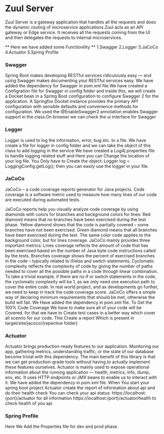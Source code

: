 # **Zuul Server**

Zuul Server is a gateway application that handles all the requests and does the dynamic routing of microservice applications.Zuul acts as an API gateway or Edge service. It receives all the requests coming from the UI and then delegates the requests to internal microservices.

** Here we have added some Functionility **
1.Swagger
2.Logger
3.JaCoCo
4.Actuator
5.Spring Profile

### **Swagger**
Spring Boot makes developing RESTful services ridiculously easy — and using Swagger makes documenting your RESTful services easy.
We have added the dependency for Swagger in pom.xml file.We have created a Configration file for Swagger in config folder and inside this, we will create a Docket bean in a Spring Boot configuration to configure Swagger 2 for the application. A Springfox Docket instance provides the primary API configuration with sensible defaults and convenience methods for configuration.
We used the @EnableSwagger2 annotation enables Swagger support in the class.On browser we can check the ui interface for Swagger

### **Logger**
Logger is used to log the information, error, bug etc. to a file.
We have create a file for logger in config folder and we can take the object of this class to add logging in the service.We have created a Log4j properties file to handle logging related stuff and Here you can Change the location of your log file.
You Only have to Create the object:
Logger log = LoggingConfig.getLog();
then you can easily use the logger in your file.

### **JaCoCo**
JaCoCo – a code coverage reports generator for Java projects.
Code coverage is a software metric used to measure how many lines of our code are executed during automated tests.

JaCoCo reports help you visually analyze code coverage by using diamonds with colors for branches and background colors for lines:
    Red diamond means that no branches have been exercised during the test phase.
    Yellow diamond shows that the code is partially covered – some branches have not been exercised.
    Green diamond means that all branches have been exercised during the test.
The same color code applies to the background color, but for lines coverage.
JaCoCo mainly provides three important metrics:
    Lines coverage reflects the amount of code that has been exercised based on the number of Java byte code instructions called by the tests.
    Branches coverage shows the percent of exercised branches in the code – typically related to if/else and switch statements.
    Cyclomatic complexity reflects the complexity of code by giving the number of paths needed to cover all the possible paths in a code through linear combination.
To take a trivial example, if there are no if or switch statements in the code, the cyclomatic complexity will be 1, as we only need one execution path to cover the entire code.
In real world project, and as developments go further, we need to keep in track the code coverage score.
JaCoCo offers a simple way of declaring minimum requirements that should be met, otherwise the build will fail.
We Have added the dependency in pom.xml file.
To Get the 100% Code Coverage We have to make sure all of your code will be Covered.
for that we have to Create test cases in a better way which cover all scenrio for our code.
This Create a report Which is present in 
target/site/jacoco/{repective folder}

### **Actuator**
Actuator brings production-ready features to our application.
Monitoring our app, gathering metrics, understanding traffic, or the state of our database become trivial with this dependency.
The main benefit of this library is that we can get production-grade tools without having to actually implement these features ourselves.
Actuator is mainly used to expose operational information about the running application — health, metrics, info, dump, env, etc. It uses HTTP endpoints or JMX beans to enable us to interact with it.
We have added the dependency in pom.xml file.
When You start your spring boot project Actuator create the report of information about api and do their health check
You can check your api status:
https://localhost:{port}/actuator for all information
https://localhost:{port}/actuator/health to check health of you api


### **Spring Profile**
Here We Add the Properties file for dev and prod phase.



